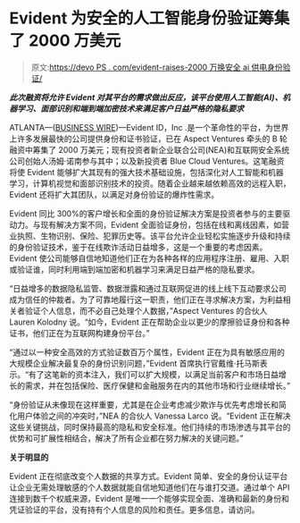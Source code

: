 # Evident 为安全的人工智能身份验证筹集了 2000 万美元

> 原文:[https://devo PS . com/evident-raises-2000 万换安全 ai 供电身份验证/](https://devops.com/evident-raises-20-million-for-secure-ai-powered-identity-verification/)

***此次融资将允许 Evident 对其平台的需求做出反应，该平台使用人工智能(AI)、机器学习、面部识别和端到端加密技术来满足客户日益严格的隐私要求***

ATLANTA—([BUSINESS WIRE](https://www.businesswire.com/))—Evident ID，Inc .是一个革命性的平台，为世界上许多发展最快的公司提供身份和证书验证，已在 Aspect Ventures 牵头的 B 轮融资中筹集了 2000 万美元；现有投资者新企业联合公司(NEA)和互联网安全系统公司创始人汤姆·诺南参与其中；以及新投资者 Blue Cloud Ventures。这笔融资将使 Evident 能够扩大其现有的强大技术基础设施，包括深化对人工智能和机器学习，计算机视觉和面部识别技术的投资。随着企业越来越依赖高效的远程入职，Evident 还将扩大其团队，以满足对身份验证的爆炸性需求。

Evident 同比 300%的客户增长和全面的身份验证解决方案是投资者参与的主要驱动力。与现有解决方案不同，Evident 全面验证身份，包括在线和离线因素，如营业执照、生物识别、保险、犯罪历史等。该平台允许企业轻松实施逐步升级和持续的身份验证技术，鉴于在线欺诈活动日益增多，这是一个重要的考虑因素。Evident 使公司能够自信地知道他们正在为各种各样的应用程序注册、雇用、入职或验证谁，同时利用端到端加密和机器学习来满足日益严格的隐私要求。

“日益增多的数据隐私监管、数据泄露和通过互联网促进的线上线下互动要求公司成为信任的仲裁者。为了可靠地履行这一职责，他们正在寻求解决方案，为利益相关者验证个人信息，而不必自己处理个人数据，”Aspect Ventures 的合伙人 Lauren Kolodny 说。“如今，Evident 正在帮助企业以更少的摩擦验证身份和各种证书，他们正在为互联网构建身份平台。”

“通过以一种安全高效的方式验证数百万个属性，Evident 正在为具有敏感应用的大规模企业解决最复杂的身份识别问题，”Evident 首席执行官戴维·托马斯表示。“有了这笔新的资本注入，我们可以扩大规模，以满足当前客户和市场日益增长的需求，并在包括保险、医疗保健和金融服务在内的其他市场和行业继续增长。”

“身份验证从未像现在这样重要，尤其是在企业考虑减少欺诈与优先考虑增长和简化用户体验之间的冲突时，”NEA 的合伙人 Vanessa Larco 说。“Evident 正在解决这些关键挑战，同时保持最高的隐私和安全标准。他们持续的市场渗透与其平台的优势和可扩展性相结合，解决了所有企业都在努力解决的关键问题。”

**关于明显的**

Evident 正在彻底改变个人数据的共享方式。Evident 简单、安全的身份认证平台让企业无需处理敏感的个人数据就能自信地知道他们在与谁打交道。通过单个 API 连接到数千个权威来源，Evident 是唯一一个能够实现全面、准确和最新的身份和凭证验证的平台，没有持有个人信息的风险和责任。更多信息，请访问[](https://cts.businesswire.com/ct/CT?id=smartlink&url=http%3A%2F%2Fwww.evidentid.com&esheet=51982234&newsitemid=20190509005283&lan=en-US&anchor=www.evidentid.com&index=1&md5=3d27654b94792d572122db51544d7f3b)。